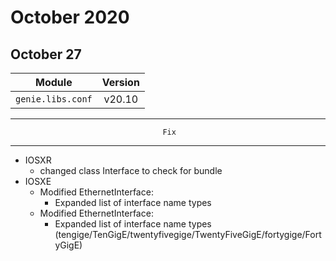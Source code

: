 October 2020
============

October 27
----------

| Module                  | Version       |
| ------------------------|:-------------:|
| ``genie.libs.conf``     |     v20.10    |

--------------------------------------------------------------------------------
                                      Fix                                       
--------------------------------------------------------------------------------
* IOSXR
    * changed class Interface to check for bundle
* IOSXE
    * Modified EthernetInterface:
        * Expanded list of interface name types
    * Modified EthernetInterface:
        * Expanded list of interface name types (tengige/TenGigE/twentyfivegige/TwentyFiveGigE/fortygige/FortyGigE)
